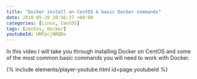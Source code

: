 ```yaml
---
title: "Docker install on CentOS & basic Docker commands"
date: 2018-05-20 20:56:27 +00:00
categories: [Linux, CentOS]
tags: [centos, docker]
youtubeId: HMFpcjNRQDo
---
```


In this video I will take you through installing Docker on CentOS and some of the most common basic commands you will need to work with Docker.

<!--more-->

{% include elements/player-youtube.html id=page.youtubeId %}
